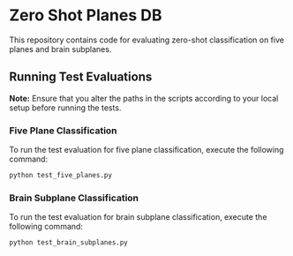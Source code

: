 # Zero Shot Planes DB

This repository contains code for evaluating zero-shot classification on five planes and brain subplanes.

## Running Test Evaluations

**Note:** Ensure that you alter the paths in the scripts according to your local setup before running the tests.

### Five Plane Classification
To run the test evaluation for five plane classification, execute the following command:
```bash
python test_five_planes.py
```

### Brain Subplane Classification
To run the test evaluation for brain subplane classification, execute the following command:
```bash
python test_brain_subplanes.py
```